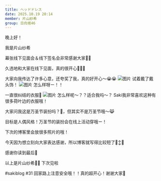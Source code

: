 ```yaml
---
title: ヘッドドレス
date: 2025.10.19 20:14
member: 片山紗希
group: 日向坂46
---
```


晚上好！

我是片山纱希

幕张线下见面会＆线下签名会非常感谢大家🫶🏻

久违地和大家在线下见面，真的很开心🙏🏻✨

大家向我传达了许多心意，还夸奖了我，真的好开心〜😭😭
![图片](https://cdn.hinatazaka46.com/files/14/diary/official/member/moblog/202510/mobsdxJr4.jpg)
试着戴了戴头饰！
![图片](https://cdn.hinatazaka46.com/files/14/diary/official/member/moblog/202510/mobtjQBXY.jpg)
怎么样呀ー！！



一直很纠结的衣服🎀
![图片](https://cdn.hinatazaka46.com/files/14/diary/official/member/moblog/202510/mobyrpVpK.jpg)
怎么样呢〜？？适合我吗〜？
Saki我非常喜欢这种有很多荷叶边的衣服哦！

大家问我这是万圣节装扮吗？🎃，但其实不是万圣节哦〜😹

目标是人偶风格！万圣节的装扮会在线上活动穿哦ー！


下次的博客里会放很多照片的哦！

今天因为想立刻向大家表达感谢，所以博客就写得比较短了🙂‍↕️💧‬

感谢你读到最后🩵

以上是片山纱希🐰🩵
下次见啦


#sakiblog #31
回家路上注意安全哦！！真的超开心！谢谢大家💖